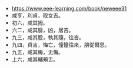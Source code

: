 - https://www.eee-learning.com/book/neweee31
- 咸亨，利貞，取女吉。
- 初六，咸其拇。
- 六二，咸其腓，凶，居吉。
- 九三，咸其股，執其隨，往吝。
- 九四，貞吉，悔亡，憧憧往來，朋從爾思。
- 九五，咸其脢，无悔。
- 上六，咸其輔頰舌。
